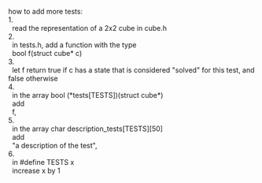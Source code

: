 how to add more tests:<br />
1.<br />
&nbsp; read the representation of a 2x2 cube in cube.h<br />
2.<br />
&nbsp; in tests.h, add a function with the type<br /> 
&nbsp; bool f(struct cube\* c)<br />
3.<br /> 
&nbsp; let f return true if c has a state that is considered "solved" for this test, and false otherwise<br />
4.<br /> 
&nbsp; in the array bool (\*tests[TESTS])(struct cube\*)<br />
&nbsp; add<br />
&nbsp; f,<br />
5.<br /> 
&nbsp; in the array char description_tests[TESTS][50]<br />
&nbsp; add<br /> 
&nbsp; "a description of the test",<br />
6.<br /> 
&nbsp; in #define TESTS x<br />
&nbsp; increase x by 1<br />
